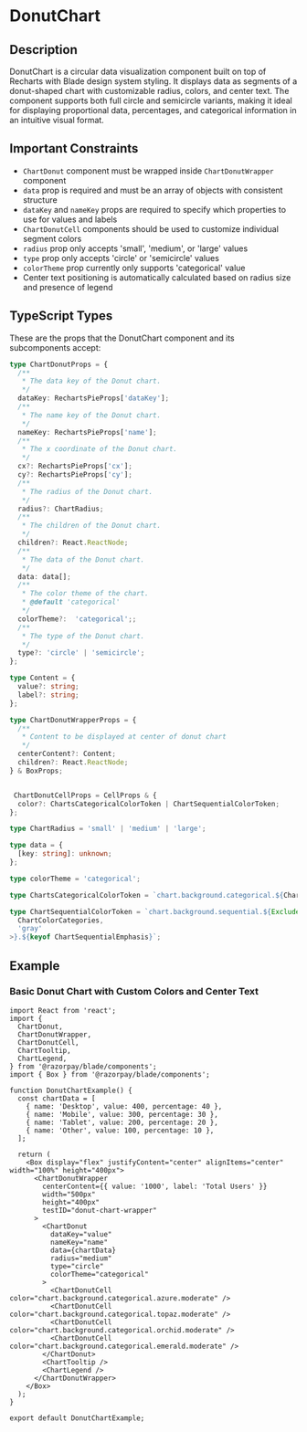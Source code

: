 # DonutChart

## Description

DonutChart is a circular data visualization component built on top of Recharts with Blade design system styling. It displays data as segments of a donut-shaped chart with customizable radius, colors, and center text. The component supports both full circle and semicircle variants, making it ideal for displaying proportional data, percentages, and categorical information in an intuitive visual format.

## Important Constraints

- `ChartDonut` component must be wrapped inside `ChartDonutWrapper` component
- `data` prop is required and must be an array of objects with consistent structure
- `dataKey` and `nameKey` props are required to specify which properties to use for values and labels
- `ChartDonutCell` components should be used to customize individual segment colors
- `radius` prop only accepts 'small', 'medium', or 'large' values
- `type` prop only accepts 'circle' or 'semicircle' values
- `colorTheme` prop currently only supports 'categorical' value
- Center text positioning is automatically calculated based on radius size and presence of legend

## TypeScript Types

These are the props that the DonutChart component and its subcomponents accept:

```typescript
type ChartDonutProps = {
  /**
   * The data key of the Donut chart.
   */
  dataKey: RechartsPieProps['dataKey'];
  /**
   * The name key of the Donut chart.
   */
  nameKey: RechartsPieProps['name'];
  /**
   * The x coordinate of the Donut chart.
   */
  cx?: RechartsPieProps['cx'];
  cy?: RechartsPieProps['cy'];
  /**
   * The radius of the Donut chart.
   */
  radius?: ChartRadius;
  /**
   * The children of the Donut chart.
   */
  children?: React.ReactNode;
  /**
   * The data of the Donut chart.
   */
  data: data[];
  /**
   * The color theme of the chart.
   * @default 'categorical'
   */
  colorTheme?:  'categorical';;
  /**
   * The type of the Donut chart.
   */
  type?: 'circle' | 'semicircle';
};

type Content = {
  value?: string;
  label?: string;
};

type ChartDonutWrapperProps = {
  /**
   * Content to be displayed at center of donut chart
   */
  centerContent?: Content;
  children?: React.ReactNode;
} & BoxProps;


 ChartDonutCellProps = CellProps & {
  color?: ChartsCategoricalColorToken | ChartSequentialColorToken;
};

type ChartRadius = 'small' | 'medium' | 'large';

type data = {
  [key: string]: unknown;
};

type colorTheme = 'categorical';

type ChartsCategoricalColorToken = `chart.background.categorical.${ChartColorCategories}.${keyof ChartCategoricalEmphasis}`;

type ChartSequentialColorToken = `chart.background.sequential.${Exclude<
  ChartColorCategories,
  'gray'
>}.${keyof ChartSequentialEmphasis}`;
```

## Example

### Basic Donut Chart with Custom Colors and Center Text

```tsx
import React from 'react';
import { 
  ChartDonut,
  ChartDonutWrapper,
  ChartDonutCell,
  ChartTooltip,
  ChartLegend,
} from '@razorpay/blade/components';
import { Box } from '@razorpay/blade/components';

function DonutChartExample() {
  const chartData = [
    { name: 'Desktop', value: 400, percentage: 40 },
    { name: 'Mobile', value: 300, percentage: 30 },
    { name: 'Tablet', value: 200, percentage: 20 },
    { name: 'Other', value: 100, percentage: 10 },
  ];

  return (
    <Box display="flex" justifyContent="center" alignItems="center" width="100%" height="400px">
      <ChartDonutWrapper 
        centerContent={{ value: '1000', label: 'Total Users' }} 
        width="500px" 
        height="400px"
        testID="donut-chart-wrapper"
      >
        <ChartDonut 
          dataKey="value" 
          nameKey="name" 
          data={chartData} 
          radius="medium"
          type="circle"
          colorTheme="categorical"
        >
          <ChartDonutCell color="chart.background.categorical.azure.moderate" />
          <ChartDonutCell color="chart.background.categorical.topaz.moderate" />
          <ChartDonutCell color="chart.background.categorical.orchid.moderate" />
          <ChartDonutCell color="chart.background.categorical.emerald.moderate" />
        </ChartDonut>
        <ChartTooltip />
        <ChartLegend />
      </ChartDonutWrapper>
    </Box>
  );
}

export default DonutChartExample;
```